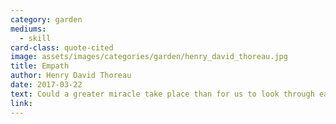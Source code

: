 ```yaml
---
category: garden
mediums:
  - skill
card-class: quote-cited
image: assets/images/categories/garden/henry_david_thoreau.jpg
title: Empath
author: Henry David Thoreau
date: 2017-03-22
text: Could a greater miracle take place than for us to look through each other's eyes for an instant?
link:
---
```

